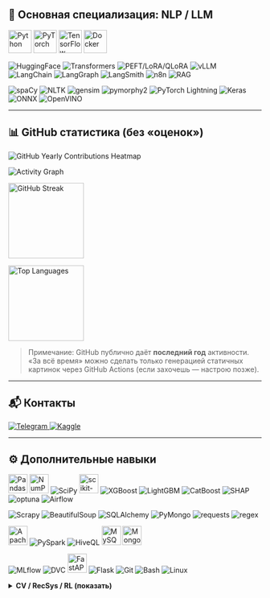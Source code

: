 ## 🔹 Основная специализация: NLP / LLM

<p align="left">
  <!-- Базовый DL стек -->
  <img src="https://cdn.jsdelivr.net/gh/devicons/devicon/icons/python/python-original.svg" width="46" height="46" alt="Python"/>
  <img src="https://cdn.jsdelivr.net/gh/devicons/devicon/icons/pytorch/pytorch-original.svg" width="46" height="46" alt="PyTorch"/>
  <img src="https://cdn.jsdelivr.net/gh/devicons/devicon/icons/tensorflow/tensorflow-original.svg" width="46" height="46" alt="TensorFlow"/>
  <img src="https://cdn.jsdelivr.net/gh/devicons/devicon/icons/docker/docker-original.svg" width="46" height="46" alt="Docker"/>
</p>

<!-- Актуальные NLP/LLM инструменты (бейджи = всегда рендерятся) -->
<p align="left">
  <img src="https://img.shields.io/badge/HuggingFace-FFAE00?style=for-the-badge&logo=huggingface&logoColor=white" alt="HuggingFace"/>
  <img src="https://img.shields.io/badge/Transformers-1f2937?style=for-the-badge&logo=huggingface&logoColor=white" alt="Transformers"/>
  <img src="https://img.shields.io/badge/PEFT/LoRA/QLoRA-0f172a?style=for-the-badge" alt="PEFT/LoRA/QLoRA"/>
  <img src="https://img.shields.io/badge/vLLM-0f172a?style=for-the-badge" alt="vLLM"/>
  <img src="https://img.shields.io/badge/LangChain-111827?style=for-the-badge" alt="LangChain"/>
  <img src="https://img.shields.io/badge/LangGraph-0ea5e9?style=for-the-badge" alt="LangGraph"/>
  <img src="https://img.shields.io/badge/LangSmith-111827?style=for-the-badge" alt="LangSmith"/>
  <img src="https://img.shields.io/badge/n8n-ee4962?style=for-the-badge&logo=n8n&logoColor=white" alt="n8n"/>
  <img src="https://img.shields.io/badge/RAG-475569?style=for-the-badge" alt="RAG"/>
</p>

<p align="left">
  <img src="https://img.shields.io/badge/spaCy-09a3d5?style=for-the-badge" alt="spaCy"/>
  <img src="https://img.shields.io/badge/NLTK-4b5563?style=for-the-badge" alt="NLTK"/>
  <img src="https://img.shields.io/badge/gensim-4b5563?style=for-the-badge" alt="gensim"/>
  <img src="https://img.shields.io/badge/pymorphy2-4b5563?style=for-the-badge" alt="pymorphy2"/>
  <img src="https://img.shields.io/badge/PyTorch%20Lightning-792ee5?style=for-the-badge" alt="PyTorch Lightning"/>
  <img src="https://img.shields.io/badge/Keras-d00000?style=for-the-badge&logo=keras&logoColor=white" alt="Keras"/>
  <img src="https://img.shields.io/badge/ONNX-005CED?style=for-the-badge" alt="ONNX"/>
  <img src="https://img.shields.io/badge/OpenVINO-1f2937?style=for-the-badge" alt="OpenVINO"/>
</p>

---

## 📊 GitHub статистика (без «оценок»)

<!-- Heatmap за год (стабильно показывает last year) -->
<p align="left">
  <img src="https://ghchart.rshah.org/ZavrazhinMA" alt="GitHub Yearly Contributions Heatmap"/>
</p>

<!-- Activity graph (area-график). Если не грузится — можно скрыть этот блок. -->
<p align="left">
  <img src="https://github-readme-activity-graph.vercel.app/graph?username=ZavrazhinMA&theme=github-compact&hide_border=false&custom_title=Maksim%27s%20Contribution%20Graph" alt="Activity Graph"/>
</p>

<!-- Streak (серии коммитов) — отдельным изображением -->
<img src="https://streak-stats.demolab.com?user=ZavrazhinMA&hide_border=false" height="150" alt="GitHub Streak"/>

<!-- Топ языков -->
<p align="left">
  <img src="https://github-readme-stats.vercel.app/api/top-langs/?username=ZavrazhinMA&layout=compact&hide_title=true" height="150" alt="Top Languages"/>
</p>

> Примечание: GitHub публично даёт **последний год** активности. «За всё время» можно сделать только генерацией статичных картинок через GitHub Actions (если захочешь — настрою позже).

---

## 📬 Контакты

<p align="left">
  <a href="https://t.me/Maksim_AZ">
    <img src="https://img.shields.io/badge/Telegram-2CA5E0?style=for-the-badge&logo=telegram&logoColor=white" alt="Telegram"/>
  </a>
  <a href="https://www.kaggle.com/maksimaz">
    <img src="https://img.shields.io/badge/Kaggle-20BEFF?style=for-the-badge&logo=kaggle&logoColor=white" alt="Kaggle"/>
  </a>
</p>

---

## ⚙️ Дополнительные навыки

<!-- Classic ML & Data -->
<p align="left">
  <img src="https://cdn.jsdelivr.net/gh/devicons/devicon/icons/pandas/pandas-original.svg" width="38" height="38" alt="Pandas"/>
  <img src="https://cdn.jsdelivr.net/gh/devicons/devicon/icons/numpy/numpy-original.svg" width="38" height="38" alt="NumPy"/>
  <img src="https://img.shields.io/badge/scipy-1f2937?style=for-the-badge" alt="SciPy"/>
  <img src="https://cdn.jsdelivr.net/gh/devicons/devicon/icons/scikitlearn/scikitlearn-original.svg" width="38" height="38" alt="scikit-learn"/>
  <img src="https://img.shields.io/badge/XGBoost-c41e3a?style=for-the-badge" alt="XGBoost"/>
  <img src="https://img.shields.io/badge/LightGBM-3b7ddd?style=for-the-badge" alt="LightGBM"/>
  <img src="https://img.shields.io/badge/CatBoost-ffcc00?style=for-the-badge" alt="CatBoost"/>
  <img src="https://img.shields.io/badge/SHAP-0f172a?style=for-the-badge" alt="SHAP"/>
  <img src="https://img.shields.io/badge/optuna-0ea5e9?style=for-the-badge" alt="optuna"/>
  <img src="https://img.shields.io/badge/Airflow-017CEE?style=for-the-badge&logo=apache-airflow&logoColor=white" alt="Airflow"/>
</p>

<!-- Data mining -->
<p align="left">
  <img src="https://img.shields.io/badge/Scrapy-1f2937?style=for-the-badge" alt="Scrapy"/>
  <img src="https://img.shields.io/badge/BeautifulSoup-1f2937?style=for-the-badge" alt="BeautifulSoup"/>
  <img src="https://img.shields.io/badge/sqlalchemy-1f2937?style=for-the-badge" alt="SQLAlchemy"/>
  <img src="https://img.shields.io/badge/PyMongo-1f2937?style=for-the-badge" alt="PyMongo"/>
  <img src="https://img.shields.io/badge/requests-1f2937?style=for-the-badge" alt="requests"/>
  <img src="https://img.shields.io/badge/regex(re)-1f2937?style=for-the-badge" alt="regex"/>
</p>

<!-- Big Data / SQL -->
<p align="left">
  <img src="https://cdn.jsdelivr.net/gh/devicons/devicon/icons/apachespark/apachespark-original.svg" width="38" height="38" alt="Apache Spark"/>
  <img src="https://img.shields.io/badge/PySpark-1f2937?style=for-the-badge" alt="PySpark"/>
  <img src="https://img.shields.io/badge/HiveQL-1f2937?style=for-the-badge" alt="HiveQL"/>
  <img src="https://cdn.jsdelivr.net/gh/devicons/devicon/icons/mysql/mysql-original.svg" width="38" height="38" alt="MySQL"/>
  <img src="https://cdn.jsdelivr.net/gh/devicons/devicon/icons/mongodb/mongodb-original.svg" width="38" height="38" alt="MongoDB"/>
</p>

<!-- MLOps / Инфраструктура -->
<p align="left">
  <img src="https://img.shields.io/badge/MLflow-0194E2?style=for-the-badge" alt="MLflow"/>
  <img src="https://img.shields.io/badge/DVC-945dd6?style=for-the-badge" alt="DVC"/>
  <img src="https://cdn.jsdelivr.net/gh/devicons/devicon/icons/fastapi/fastapi-original.svg" width="38" height="38" alt="FastAPI"/>
  <img src="https://img.shields.io/badge/Flask-000000?style=for-the-badge&logo=flask&logoColor=white" alt="Flask"/>
  <img src="https://img.shields.io/badge/Git-111827?style=for-the-badge&logo=git&logoColor=white" alt="Git"/>
  <img src="https://img.shields.io/badge/Bash-111827?style=for-the-badge&logo=gnubash&logoColor=white" alt="Bash"/>
  <img src="https://img.shields.io/badge/Linux-111827?style=for-the-badge&logo=linux&logoColor=white" alt="Linux"/>
</p>

<!-- Другие области (компактно, чтобы не спорили с NLP-блоком) -->
<details>
<summary><b>CV / RecSys / RL (показать)</b></summary>

<p align="left">

<!-- CV -->
<img src="https://img.shields.io/badge/CV:Classification/Sementic%20Segmentation/Detection-1f2937?style=for-the-badge" alt="CV"/>
<img src="https://img.shields.io/badge/Metric%20Learning-1f2937?style=for-the-badge" alt="Metric Learning"/>
<img src="https://img.shields.io/badge/GANs-1f2937?style=for-the-badge" alt="GANs"/>
<img src="https://img.shields.io/badge/Diffusion%20Models-1f2937?style=for-the-badge" alt="Diffusion Models"/>

<!-- RecSys -->
<img src="https://img.shields.io/badge/RecSys:implicit/lightFM-1f2937?style=for-the-badge" alt="RecSys"/>

<!-- RL -->
<img src="https://img.shields.io/badge/RL:REINFORCE/A2C/A3C/PPO/DDPG-1f2937?style=for-the-badge" alt="RL"/>
<img src="https://img.shields.io/badge/gymnasium-1f2937?style=for-the-badge" alt="gymnasium"/>
<img src="https://img.shields.io/badge/stable--baselines3-1f2937?style=for-the-badge" alt="sb3"/>

</p>
</details>
